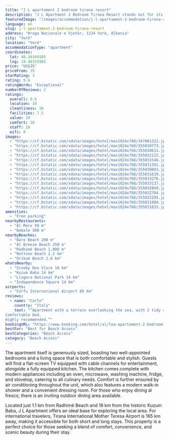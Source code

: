 ```yaml
---
title: "J L apartament 2 bedroom tirana resort"
description: "J L Apartment 2 Bedroom Tirana Resort stands out for its breathtaking sea views and its prime location just a short stroll from Baro Beach."
featuredImage: "/images/accommodation/j-l-apartament-2-bedroom-tirana-resort-347001322.jpg"
language: en
slug: j-l-apartament-2-bedroom-tirana-resort
address: "Rruga Nacionale e Vjetër, 1234 Vorë, Albania"
city: "Vorë"
location: "Vorë"
accommodationType: "apartment"
coordinates:
  lat: 40.34349185
  lng: 19.48355985
price: "US$35"
priceFrom: 35
starRating: 3
rating: 9.6
ratingWords: "Exceptional"
numberOfReviews: 2
ratings:
  overall: 9.6
  location: 10
  cleanliness: 10
  facilities: 7.5
  value: 10
  comfort: 10
  staff: 10
  wifi: 0
images:
  - "https://cf.bstatic.com/xdata/images/hotel/max1024x768/347001322.jpg?k=0507aef1f6ac4eb092139dff701c3bf9611fb6aeef8efacc137d1b9408181505&o=&hp=1"
  - "https://cf.bstatic.com/xdata/images/hotel/max1024x768/355030773.jpg?k=8d6e5ede130a0617949d12e2e42e44e5b5177ee51f11af503e1c830c42f461e2&o=&hp=1"
  - "https://cf.bstatic.com/xdata/images/hotel/max1024x768/355030631.jpg?k=b43d4afb119822f8075b6b43a997e8cb1550bc3231c0264ae0a08a8787171182&o=&hp=1"
  - "https://cf.bstatic.com/xdata/images/hotel/max1024x768/355032122.jpg?k=02e48c2d15f03d88650ee924bfcc8c2a94675e26eb0104ec8bea5b817671f3e0&o=&hp=1"
  - "https://cf.bstatic.com/xdata/images/hotel/max1024x768/355031546.jpg?k=0755444be3fc4e12df76ff840df8e1e50e5d6fb95cde86987a6af32fb4a495b9&o=&hp=1"
  - "https://cf.bstatic.com/xdata/images/hotel/max1024x768/355031301.jpg?k=761e256ed10f8634233591b066a732e5b2c95c5ec421e57985ab0ef8573e27fd&o=&hp=1"
  - "https://cf.bstatic.com/xdata/images/hotel/max1024x768/355030883.jpg?k=ce36775bae22e7b7f9696cd4a9cf9b1543ecf870f9c56d3ac19d7fd05de82049&o=&hp=1"
  - "https://cf.bstatic.com/xdata/images/hotel/max1024x768/355031639.jpg?k=da347e51fe3d378b32bcede398badae7366acef2531c6d8690d6091f6a01c5bf&o=&hp=1"
  - "https://cf.bstatic.com/xdata/images/hotel/max1024x768/355033276.jpg?k=fead05fc15987e8b9a178e645f2c104ef87fdb63cfe75ce61e0f607b5db37a12&o=&hp=1"
  - "https://cf.bstatic.com/xdata/images/hotel/max1024x768/355033137.jpg?k=b4967c5508ffced120297046ed7f7f865877b31d8c2247e89d9d204657d90a9e&o=&hp=1"
  - "https://cf.bstatic.com/xdata/images/hotel/max1024x768/355032869.jpg?k=5a4857ef33b1720c00c13bb0d4f539a980a1f2de8365c4cc101a6516de4c895c&o=&hp=1"
  - "https://cf.bstatic.com/xdata/images/hotel/max1024x768/355032704.jpg?k=0eb25b0759a8edaea63e9408f09aa09dac8673db002a92707e880b9434ec7e9a&o=&hp=1"
  - "https://cf.bstatic.com/xdata/images/hotel/max1024x768/355032295.jpg?k=34b866d05bd00cb43d41388bf9cc37ce4d0a4d1c4df868fb94bd5dd08c77bd24&o=&hp=1"
  - "https://cf.bstatic.com/xdata/images/hotel/max1024x768/355031884.jpg?k=7be8743f24b06a3f75eff797bb7f0390b07c6f24e98958773017b8f6e2e56fe2&o=&hp=1"
  - "https://cf.bstatic.com/xdata/images/hotel/max1024x768/355031032.jpg?k=9b58759bd09d30c1eaea3d5de5add6461bef7abc7af80557fc7efd4bee154860&o=&hp=1"
amenities:
  - "Free parking"
nearbyRestaurants:
  - "Al Mare 50 m"
  - "Babale 300 m"
nearbyBeaches:
  - "Baro Beach 200 m"
  - "Al Breeze Beach 250 m"
  - "Radhimë Beach 1,000 m"
  - "Nettuno Beach 1.2 km"
  - "Orikum Beach 2.8 km"
whatsNearby:
  - "Scooby Doo Vlore 10 km"
  - "Kuzum Baba 14 km"
  - "Llogora National Park 14 km"
  - "Independence Square 14 km"
airports:
  - "Corfu International Airport 89 km"
reviews:
  - name: "Carlo"
    country: "Italy"
    text: "“Apartment with a terrace overlooking the sea, with 2 tidy and clean rooms. Owners very hospitable and helpful.
Comfortable bed.
Highly recommended.”"
bookingURL: "https://www.booking.com/hotel/al/lea-apartament-2-bedroom.en-gb.html?aid=8035640"
bestFor: "Best for Beach Access"
bestCategories: "Beach Access"
category: "Beach Access"
---
```


The apartment itself is generously sized, boasting two well-appointed bedrooms and a living space that is both comfortable and stylish. Guests will find a flat-screen TV equipped with cable channels for entertainment, alongside a fully equipped kitchen. The kitchen comes complete with modern appliances including an oven, microwave, washing machine, fridge, and stovetop, catering to all culinary needs. Comfort is further ensured by air conditioning throughout the unit, which also features a modern walk-in shower and a convenient dressing room. For those who enjoy dining al fresco, there is an inviting outdoor dining area available.

Located just 1.1 km from Radhimë Beach and 16 km from the historic Kuzum Baba, J L Apartment offers an ideal base for exploring the local area. For international travelers, Tirana International Mother Teresa Airport is 165 km away, making it accessible for both short and long stays. This property is a perfect choice for those seeking a blend of comfort, convenience, and scenic beauty during their stay.